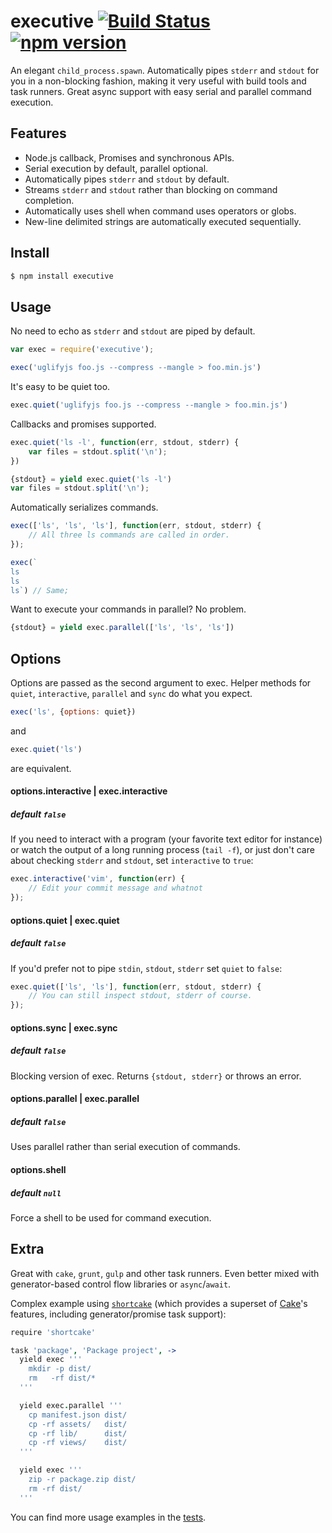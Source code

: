# executive [![Build Status](https://travis-ci.org/zeekay/executive.svg?branch=master)](https://travis-ci.org/zeekay/executive) [![npm version](https://badge.fury.io/js/executive.svg)](https://badge.fury.io/js/executive)

An elegant `child_process.spawn`. Automatically pipes `stderr` and `stdout` for
you in a non-blocking fashion, making it very useful with build tools and task
runners. Great async support with easy serial and parallel command execution.

## Features
- Node.js callback, Promises and synchronous APIs.
- Serial execution by default, parallel optional.
- Automatically pipes `stderr` and `stdout` by default.
- Streams `stderr` and `stdout` rather than blocking on command completion.
- Automatically uses shell when command uses operators or globs.
- New-line delimited strings are automatically executed sequentially.

## Install
```bash
$ npm install executive
```

## Usage

No need to echo as `stderr` and `stdout` are piped by default.

```javascript
var exec = require('executive');

exec('uglifyjs foo.js --compress --mangle > foo.min.js')
```

It's easy to be quiet too.
```javascript
exec.quiet('uglifyjs foo.js --compress --mangle > foo.min.js')
```

Callbacks and promises supported.
```javascript
exec.quiet('ls -l', function(err, stdout, stderr) {
    var files = stdout.split('\n');
})

{stdout} = yield exec.quiet('ls -l')
var files = stdout.split('\n');
```

Automatically serializes commands.

```javascript
exec(['ls', 'ls', 'ls'], function(err, stdout, stderr) {
    // All three ls commands are called in order.
});

exec(`
ls
ls
ls`) // Same;
```

Want to execute your commands in parallel? No problem.
```javascript
{stdout} = yield exec.parallel(['ls', 'ls', 'ls'])
```

## Options
Options are passed as the second argument to exec. Helper methods for
`quiet`, `interactive`, `parallel` and `sync` do what you expect.

```javascript
exec('ls', {options: quiet})
```

and

```javascript
exec.quiet('ls')
```

are equivalent.

#### options.interactive | exec.interactive
##### default `false`

If you need to interact with a program (your favorite text editor for instance)
or watch the output of a long running process (`tail -f`), or just don't care
about checking `stderr` and `stdout`, set `interactive` to `true`:

```javascript
exec.interactive('vim', function(err) {
    // Edit your commit message and whatnot
});
```

#### options.quiet | exec.quiet
##### default `false`

If you'd prefer not to pipe `stdin`, `stdout`, `stderr` set `quiet` to `false`:
```javascript
exec.quiet(['ls', 'ls'], function(err, stdout, stderr) {
    // You can still inspect stdout, stderr of course.
});
```

#### options.sync | exec.sync
##### default `false`
Blocking version of exec. Returns `{stdout, stderr}` or throws an error.

#### options.parallel | exec.parallel
##### default `false`
Uses parallel rather than serial execution of commands.

#### options.shell
##### default `null`
Force a shell to be used for command execution.


## Extra
Great with `cake`, `grunt`, `gulp` and other task runners. Even better mixed
with generator-based control flow libraries or `async`/`await`.

Complex example using [`shortcake`](http://github.com/zeekay/shortcake) (which
provides a superset of [Cake](http://coffeescript.org)'s features, including
generator/promise task support):

```coffeescript
require 'shortcake'

task 'package', 'Package project', ->
  yield exec '''
    mkdir -p dist/
    rm   -rf dist/*
  '''

  yield exec.parallel '''
    cp manifest.json dist/
    cp -rf assets/   dist/
    cp -rf lib/      dist/
    cp -rf views/    dist/
  '''

  yield exec '''
    zip -r package.zip dist/
    rm -rf dist/
  '''
```

You can find more usage examples in the [tests](test/test.coffee).
